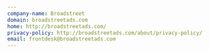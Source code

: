 ```yaml
---
company-name: Broadstreet
domain: broadstreetads.com
home: http://broadstreetads.com/
privacy-policy: http://broadstreetads.com/about/privacy-policy/
email: frontdesk@broadstreetads.com
---
```




